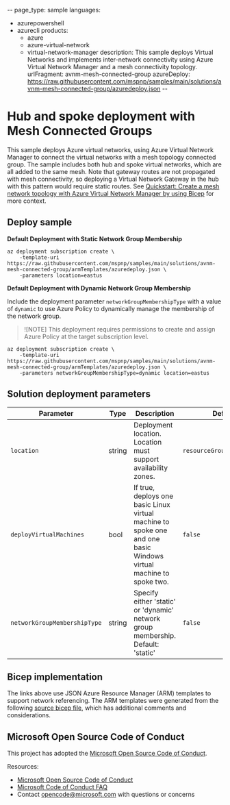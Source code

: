 --
page_type: sample
languages:
- azurepowershell
- azurecli
products:
  - azure
  - azure-virtual-network
  - virtual-network-manager
description: This sample deploys Virtual Networks and implements inter-network connectivity using Azure Virtual Network Manager and a mesh connectivity topology. 
urlFragment: avnm-mesh-connected-group
azureDeploy: https://raw.githubusercontent.com/mspnp/samples/main/solutions/avnm-mesh-connected-group/azuredeploy.json
--

# Hub and spoke deployment with Mesh Connected Groups

This sample deploys Azure virtual networks, using Azure Virtual Network Manager to connect the virtual networks with a mesh topology connected group. The sample includes both hub and spoke virtual networks, which are all added to the same mesh. Note that gateway routes are not propagated with mesh connectivity, so deploying a Virtual Network Gateway in the hub with this pattern would require static routes. See [Quickstart: Create a mesh network topology with Azure Virtual Network Manager by using Bicep](https://learn.microsoft.com/azure/virtual-network-manager/create-virtual-network-manager-bicep) for more context.

## Deploy sample

**Default Deployment with Static Network Group Membership**

```azurecli-interactive
az deployment subscription create \
    -template-uri https://raw.githubusercontent.com/mspnp/samples/main/solutions/avnm-mesh-connected-group/armTemplates/azuredeploy.json \
    -parameters location=eastus
```

**Default Deployment with Dynamic Network Group Membership**

Include the deployment parameter `networkGroupMembershipType` with a value of `dynamic` to use Azure Policy to dynamically manage the membership of the network group. 

>![NOTE] This deployment requires permissions to create and assign Azure Policy at the target subscription level. 

```azurecli-interactive
az deployment subscription create \
    -template-uri https://raw.githubusercontent.com/mspnp/samples/main/solutions/avnm-mesh-connected-group/armTemplates/azuredeploy.json \
    -parameters networkGroupMembershipType=dynamic location=eastus
```

## Solution deployment parameters

| Parameter | Type | Description | Default |
|--|--|--|-|
| `location` | string | Deployment location. Location must support availability zones. | `resourceGroup().location` | 
| `deployVirtualMachines` | bool | If true, deploys one basic Linux virtual machine to spoke one and one basic Windows virtual machine to spoke two. | `false` |
| `networkGroupMembershipType` | string | Specify either 'static' or 'dynamic' network group membership. Default: 'static' | `false` |

## Bicep implementation

The links above use JSON Azure Resource Manager (ARM) templates to support network referencing. The ARM templates were generated from the following [source bicep file](https://github.com/mspnp/samples/blob/main/solutions/avnm-mesh-connected-group/bicep), which has additional comments and considerations.

## Microsoft Open Source Code of Conduct

This project has adopted the [Microsoft Open Source Code of Conduct](https://opensource.microsoft.com/codeofconduct/).

Resources:

- [Microsoft Open Source Code of Conduct](https://opensource.microsoft.com/codeofconduct/)
- [Microsoft Code of Conduct FAQ](https://opensource.microsoft.com/codeofconduct/faq/)
- Contact [opencode@microsoft.com](mailto:opencode@microsoft.com) with questions or concerns
